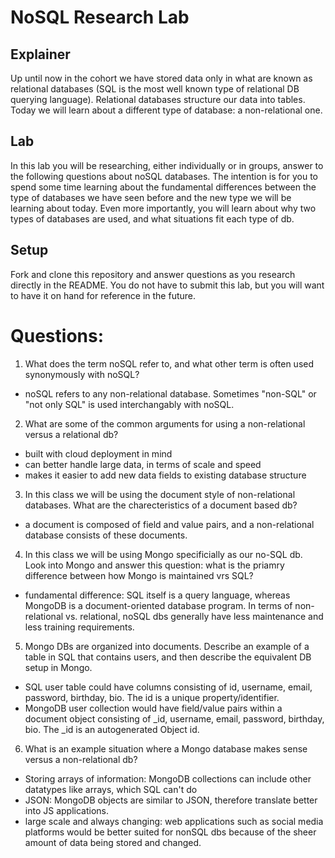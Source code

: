 # NoSQL Research Lab

## Explainer
Up until now in the cohort we have stored data only in what are known as relational databases (SQL is the most well known type of relational DB querying language). Relational databases structure our data into tables. Today we will learn about a different type of database: a non-relational one. 

## Lab

In this lab you will be researching, either individually or in groups, answer to the following questions about noSQL databases. The intention is for you to spend some time learning about the fundamental differences between the type of databases we have seen before and the new type we will be learning about today. Even more importantly, you will learn about why two types of databases are used, and what situations fit each type of db. 

## Setup

Fork and clone this repository and answer questions as you research directly in the README. You do not have to submit this lab, but you will want to have it on hand for reference in the future. 

# Questions:
1. What does the term noSQL refer to, and what other term is often used synonymously with noSQL?
- noSQL refers to any non-relational database. Sometimes "non-SQL" or "not only SQL" is used interchangably with noSQL.

2. What are some of the common arguments for using a non-relational versus a relational db?
- built with cloud deployment in mind
- can better handle large data, in terms of scale and speed
- makes it easier to add new data fields to existing database structure

3. In this class we will be using the document style of non-relational databases. What are the charecteristics of a document based db? 
- a document is composed of field and value pairs, and a non-relational database consists of these documents.

4. In this class we will be using Mongo specificially as our no-SQL db. Look into Mongo and answer this question: what is the priamry difference between how Mongo is maintained vrs SQL?
- fundamental difference: SQL itself is a query language, whereas MongoDB is a document-oriented database program. In terms of non-relational vs. relational, noSQL dbs generally have less maintenance and less training requirements.

5. Mongo DBs are organized into documents. Describe an example of a table in SQL that contains users, and then describe the equivalent DB setup in Mongo. 
- SQL user table could have columns consisting of id, username, email, password, birthday, bio. The id is a unique property/identifier.
- MongoDB user collection would have field/value pairs within a document object consisting of _id, username, email, password, birthday, bio. The _id is an autogenerated Object id.

6. What is an example situation where a Mongo database makes sense versus a non-relational db?
- Storing arrays of information: MongoDB collections can include other datatypes like arrays, which SQL can't do
- JSON: MongoDB objects are similar to JSON, therefore translate better into JS applications.
- large scale and always changing: web applications such as social media platforms would be better suited for nonSQL dbs because of the sheer amount of data being stored and changed.

